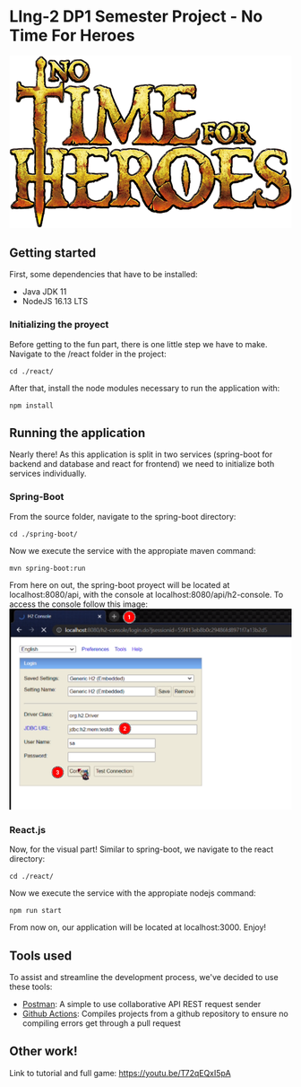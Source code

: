 # LIng-2 DP1 Semester Project - No Time For Heroes
![Logo](/react/public/images/logo_ntfh.png)


## Getting started
First, some dependencies that have to be installed:
- Java JDK 11
- NodeJS 16.13 LTS

### Initializing the proyect
Before getting to the fun part, there is one little step we have to make.
Navigate to the /react folder in the project:
```
cd ./react/
```
After that, install the node modules necessary to run the application with:
```
npm install
```

## Running the application
Nearly there! As this application is split in two services (spring-boot for backend and database and react for frontend)
we need to initialize both services individually.

### Spring-Boot
From the source folder, navigate to the spring-boot directory:
```
cd ./spring-boot/
```
Now we execute the service with the appropiate maven command:
```
mvn spring-boot:run
```
From here on out, the spring-boot proyect will be located at localhost:8080/api, with the console at localhost:8080/api/h2-console.
To access the console follow this image:
![console-tutorial](/spring-boot/src/main/resources/static/resources/images/consola_db.png)

### React.js
Now, for the visual part! Similar to spring-boot, we navigate to the react directory:
```
cd ./react/
```
Now we execute the service with the appropiate nodejs command:
```
npm run start
```
From now on, our application will be located at localhost:3000. Enjoy!

## Tools used
To assist and streamline the development process, we've decided to use these tools:
- [Postman](https://www.postman.com/): A simple to use collaborative API REST request sender
- [Github Actions](https://github.com/features/actions): Compiles projects from a github repository to ensure no compiling errors get through a pull request

## Other work!
Link to tutorial and full game: https://youtu.be/T72qEQxI5pA
